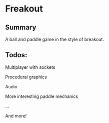 # Freakout

## Summary

A ball and paddle game in the style of breakout.

## Todos:

Multiplayer with sockets

Procedural graphics

Audio

More interesting paddle mechanics

...

And more!

